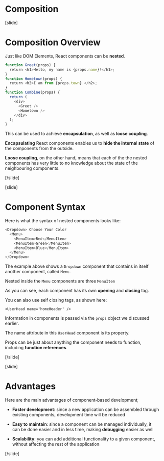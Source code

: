 # Composition

[slide]

# Composition Overview

Just like DOM Elements, React components can be **nested**.

```js
function Greet(props) {
  return <h1>Hello, my name is {props.name}!</h1>; 
}
function Hometown(props) {
  return <h2>I am from {props.town}.</h2>;
}
function Combine(props) { 
  return (
    <div>
      <Greet />
      <Hometown />
    </div>
  );
} 

```

This can be used to achieve **encapsulation**, as well as **loose coupling**.

**Encapsulating** React components enables us to **hide the internal state** of the components from the outside.

**Loose coupling**, on the other hand, means that each of the the nested components has very little to no knowledge about the state of the neighbouring components.

[/slide]



[slide]

# Component Syntax

Here is what the syntax of nested components looks like:

```js
<Dropdown> Choose Your Color 
  <Menu> 
    <MenuItem>Red</MenuItem>
    <MenuItem>Green</MenuItem> 
    <MenuItem>Blue</MenuItem> 
  </Menu> 
</Dropdown>

```

The example above shows a `Dropdown` component that contains in itself another component, called `Menu`.

Nested inside the `Menu` components are three `MenuItem`

As you can see, each component has its own **opening** and **closing** tag. 

You can also use self closing tags, as shown here:

`<UserHead name='homeHeader' />`

Information in components is passed via the `props` object we discussed earlier.

The name attribute in this `UserHead` component is its property.

Props can be just about anything the component needs to function, including **function references**.

[/slide]




[slide]

# Advantages

Here are the main advantages of component\-based development;

- **Faster development**: since a new application can be assembled through existing components, development time will be reduced

- **Easy to maintain**: since a component can be managed individually, it can be done easier and in less time, making **debugging** easier as well

- **Scalability**: you can add additional functionality to a given component, without affecting the rest of the application

[/slide]

